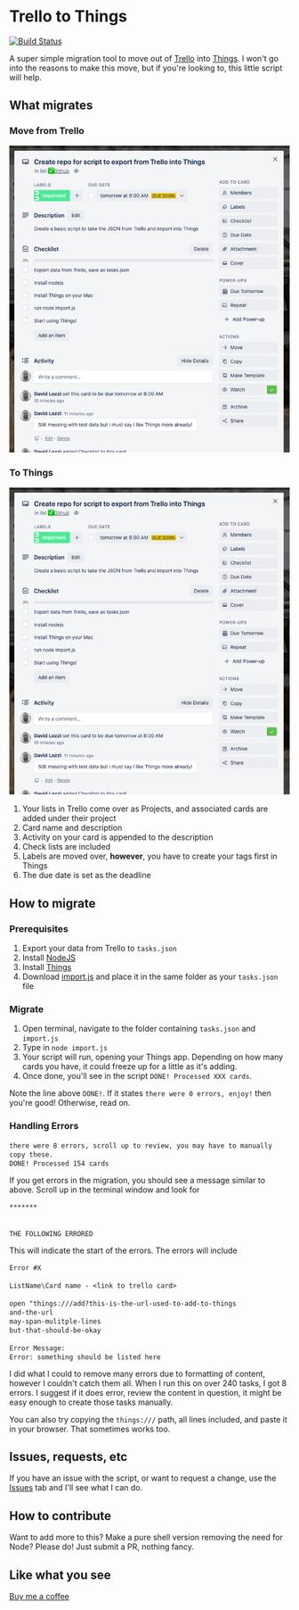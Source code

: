 # Trello to Things

[![Build Status](https://img.shields.io/static/v1.svg?label=CSL&message=software%20against%20climate%20change&color=green?style=flat&logo=github)](https://img.shields.io/static/v1.svg?label=CSL&message=software%20against%20climate%20change&color=green?style=flat&logo=github)

A super simple migration tool to move out of [Trello](https://trello.com) into [Things](https://culturedcode.com/things/). I won't go into the reasons to make this move, but if you're looking to, this little script will help.

## What migrates

### Move from Trello

![Trello card](https://raw.githubusercontent.com/DavidLozzi/TrelloToThings/main/assets/trello_screenshot.png)

### To Things

![Things screen](https://raw.githubusercontent.com/DavidLozzi/TrelloToThings/main/assets/trello_screenshot.png)

1. Your lists in Trello come over as Projects, and associated cards are added under their project
1. Card name and description
1. Activity on your card is appended to the description
1. Check lists are included
1. Labels are moved over, **however**, you have to create your tags first in Things
1. The due date is set as the deadline

## How to migrate

### Prerequisites

1. Export your data from Trello to `tasks.json`
1. Install [NodeJS](https://nodejs.org/en/)
1. Install [Things](https://culturedcode.com/things/)
1. Download [import.js](https://raw.githubusercontent.com/DavidLozzi/TrelloToThings/main/import.js) and place it in the same folder as your `tasks.json` file

### Migrate

1. Open terminal, navigate to the folder containing `tasks.json` and `import.js`
1. Type in `node import.js`
1. Your script will run, opening your Things app. Depending on how many cards you have, it could freeze up for a little as it's adding.
1. Once done, you'll see in the script `DONE! Processed XXX cards`.

Note the line above `DONE!`. If it states `there were 0 errors, enjoy!` then you're good! Otherwise, read on.

### Handling Errors

```
there were 8 errors, scroll up to review, you may have to manually copy these.
DONE! Processed 154 cards
```

If you get errors in the migration, you should see a message similar to above. Scroll up in the terminal window and look for 

```
*******


THE FOLLOWING ERRORED
```

This will indicate the start of the errors. The errors will include 

```
Error #X

ListName\Card name - <link to trello card>

open "things:///add?this-is-the-url-used-to-add-to-things
and-the-url
may-span-mulitple-lines
but-that-should-be-okay

Error Message:
Error: something should be listed here
```

I did what I could to remove many errors due to formatting of content, however I couldn't catch them all. When I run this on over 240 tasks, I got 8 errors. I suggest if it does error, review the content in question, it might be easy enough to create those tasks manually.

You can also try copying the `things:///` path, all lines included, and paste it in your browser. That sometimes works too.

## Issues, requests, etc

If you have an issue with the script, or want to request a change, use the [Issues](https://github.com/DavidLozzi/TrelloToThings/issues) tab and I'll see what I can do.

## How to contribute

Want to add more to this? Make a pure shell version removing the need for Node? Please do! Just submit a PR, nothing fancy.

## Like what you see

[Buy me a coffee](https://www.buymeacoffee.com/davidlozzi)
